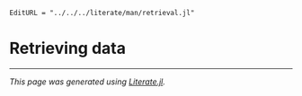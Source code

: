 ```@meta
EditURL = "../../../literate/man/retrieval.jl"
```

# Retrieving data

---

*This page was generated using [Literate.jl](https://github.com/fredrikekre/Literate.jl).*

